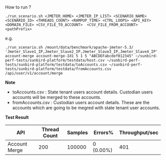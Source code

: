 How to run ?

```./run_scenario.sh <JMETER_HOME> <JMETER_IP_LIST> <SCENARIO_NAME> <SCENARIO_ID> <THREADS_COUNT> <RAMPUP_TIME> <CTRL_LOOPS> <API_KEY> <DOMAIN_FILE> <CSV_FILE_TO_ACCOUNT>  <CSV_FILE_FROM_ACCOUNT> <pathPrefix>```

e.g.

```./run_scenario.sh /mount/data/benchmark/apache-jmeter-5.3/ 'Jmeter_Slave1_IP,Jmeter_Slave2_IP,Jmeter_Slave3_IP,Jmeter_Slave4_IP' account-merge account-merge-Id1 5 1 5 "ABCDEFabcdef012345" ~/sunbird-perf-tests/sunbird-platform/testdata/host.csv ~/sunbird-perf-tests/sunbird-platform/testdata/toAccounts.csv ~/sunbird-perf-tests/sunbird-platform/testdata/fromAccounts.csv /api/user/v1/account/merge```


**Note**
- toAccounts.csv : State tenant users account details. Custodian users accounts will be merged to these accounts.
- fromAccounts.csv : Custodian users account details. These are the accounts which are going to be megred with state tenant user accounts.


**Test Result**


| API           | Thread Count  | Samples  | Errors%   | Throughput/sec  |
| ------------- | ------------- | -------- | --------- | --------------- |
| Account Merge | 200           | 100000   | 0 (0.00%) | 401            |
 
